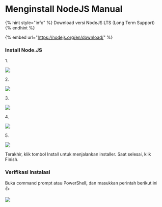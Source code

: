 # Menginstall NodeJS Manual

{% hint style="info" %}
Download versi NodeJS LTS (Long Term Support)&#x20;
{% endhint %}

{% embed url="https://nodejs.org/en/download/" %}

### Install Node.JS

1\.

![](https://blogs.masterweb.com/files/2020/05/Wizard.jpg)

2\.&#x20;

![](https://blogs.masterweb.com/files/2020/05/Accept-terms.jpg)

3\.&#x20;

![](https://blogs.masterweb.com/files/2020/05/Destination-folder.jpg)

4\.&#x20;

![](https://blogs.masterweb.com/files/2020/05/Custom-setup.jpg)

5\.&#x20;

![](https://blogs.masterweb.com/files/2020/05/Install.jpg)

Terakhir, klik tombol Install untuk menjalankan installer. Saat selesai, klik Finish.

### Verifikasi Instalasi

Buka command prompt atau PowerShell, dan masukkan perintah berikut ini :thumbsup:

![](https://blogs.masterweb.com/files/2020/05/Cek-versi-node-js-dan-npm.jpg)
